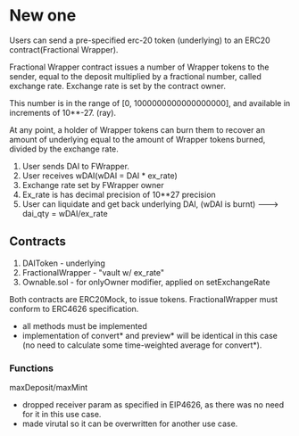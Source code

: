 # New one
Users can send a pre-specified erc-20 token (underlying) to an ERC20 contract(Fractional Wrapper).

Fractional Wrapper contract issues a number of Wrapper tokens to the sender, equal to the deposit multiplied by a fractional number, called exchange rate.
Exchange rate is set by the contract owner. 

This number is in the range of [0, 1000000000000000000], and available in increments of 10**-27. (ray).

At any point, a holder of Wrapper tokens can burn them to recover an amount of underlying equal to the amount of Wrapper tokens burned, divided by the exchange rate.

1. User sends DAI to FWrapper.
2. User receives wDAI(wDAI = DAI * ex_rate)
3. Exchange rate set by FWrapper owner
4. Ex_rate is has decimal precision of 10**27 precision
5. User can liquidate and get back underlying DAI, (wDAI is burnt)
---> dai_qty = wDAI/ex_rate

## Contracts
1. DAIToken - underlying
2. FractionalWrapper - "vault w/ ex_rate" 
3. Ownable.sol - for onlyOwner modifier, applied on setExchangeRate

Both contracts are ERC20Mock, to issue tokens. 
FractionalWrapper must conform to ERC4626 specification.
- all methods must be implemented
- implementation of convert* and preview* will be identical in this case (no need to calculate some time-weighted average for convert*).

### Functions 
maxDeposit/maxMint 
- dropped receiver param as specified in EIP4626, as there was no need for it in this use case.
- made virutal so it can be overwritten for another use case.